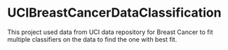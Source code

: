 # UCIBreastCancerDataClassification

This project used data from UCI data repository for Breast Cancer to fit multiple classifiers on the data to find the one with best fit.

